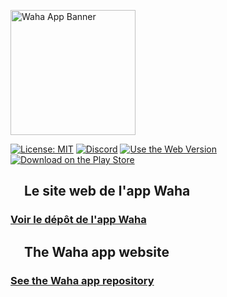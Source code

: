 [<img src="https://wahadl.web.app/ressources/img/repoheader.png" alt="Waha App Banner" width="200px">](https://wahadl.web.app/)

[![License: MIT](https://img.shields.io/badge/License-MIT-green.svg)](https://wylarel.com/mit/)
[![Discord](https://img.shields.io/badge/Chat-Discord-blue)](https://discord.gg/7qvmeh2)
[![Use the Web Version](https://img.shields.io/badge/Use%20the-Web%20version-%23fb0085)](https://wahadl.web.app/)
[![Download on the Play Store](https://img.shields.io/badge/Download%20on%20the-Play%20Store-%23fb0085)](https://play.google.com/store/apps/details?id=com.wylarel.waha)

## <img src="https://raw.githubusercontent.com/hjnilsson/country-flags/master/svg/fr.svg" height="17px"> Le site web de l'app Waha
### [Voir le dépôt de l'app Waha](https://github.com/WahaDevs/WahaApplication/)

## <img src="https://raw.githubusercontent.com/hjnilsson/country-flags/master/svg/gb.svg" height="17px"> The Waha app website
### [See the Waha app repository](https://github.com/WahaDevs/WahaApplication/)
